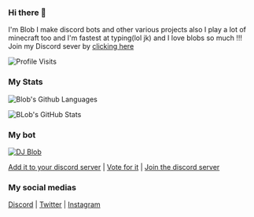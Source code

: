 ### Hi there 👋

I'm Blob I make discord bots and other various projects also I play a lot of minecraft too and I'm fastest at typing(lol jk) and I love blobs so much !!! Join my Discord sever by [clicking here](https://discord.gg/RWSEj6JrjJ) 


![Profile Visits](https://komarev.com/ghpvc/?username=Dinav69&color=yellow)


### My Stats

<p align="center">
  
![Blob's Github Languages](https://github-readme-stats.vercel.app/api/top-langs?username=Dinav69&show_icons=true&theme=tokyonight&layout=compact)

![BLob's GitHub Stats](https://github-readme-stats.vercel.app/api?username=Dinav69&show_icons=true&theme=react)

</p>


### My bot

<a href="https://top.gg/bot/786209866946838528">
    <img src="https://top.gg/api/widget/786209866946838528.svg" alt="DJ Blob" />
</a>

[Add it to your discord server](https://discord.com/oauth2/authorize?client_id=786209866946838528&permissions=36732224&scope=bot) | [Vote for it](https://top.gg/bot/786209866946838528/vote) | [Join the discord server](https://discord.gg/RWSEj6JrjJ)

### My social medias 
[Discord](https://discord.gg/RWSEj6JrjJ) | [Twitter](https://twitter.com/Dinav69) | [Instagram](https://www.instagram.com/dinav_69/)
 
<!--
**Dinav69/dinav69** is a ✨ _special_ ✨ repository because its `README.md` (this file) appears on your GitHub profile.

Here are some ideas to get you started:

- 🔭 I’m currently working on ...
- 🌱 I’m currently learning ...
- 👯 I’m looking to collaborate on ...
- 🤔 I’m looking for help with ...
- 💬 Ask me about ...
- 📫 How to reach me: ...
- 😄 Pronouns: ...
- ⚡ Fun fact: ...
-->

